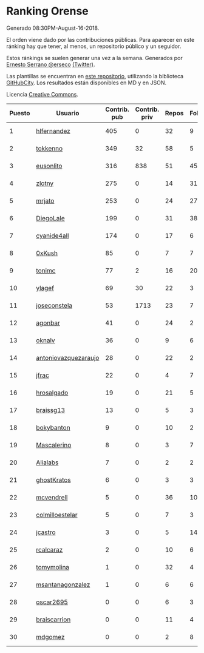 # Ranking Orense

Generado 08:30PM-August-16-2018.

El orden viene dado por las contribuciones públicas. Para aparecer en este ránking hay que tener, al menos, un repositorio público y un seguidor.

Estos ránkings se suelen generar una vez a la semana. Generados por [Ernesto Serrano @erseco](https://github.com/erseco/) [(Twitter)](https://twitter.com/erseco).

Las plantillas se encuentran en [este repositorio](https://github.com/iblancasa/GH-Spanish-Ranking), utilizando la biblioteca [GitHubCity](https://github.com/iblancasa/GitHubCity). Los resultados están disponibles en MD y en JSON.

Licencia [Creative Commons](https://creativecommons.org/licenses/by/4.0/).

| Puesto   |  Usuario  | Contrib. pub | Contrib. priv |Repos| Followers | Desde |  Avatar  |
|----------|-----------|--------------|---------------|-----|-----------|-------|----------|
|1|[hlfernandez](https://github.com/hlfernandez)|405|0|32|9|2013-01-31|![hlfernandez]()|
|2|[tokkenno](https://github.com/tokkenno)|349|32|58|5|2013-11-16|![tokkenno]()|
|3|[eusonlito](https://github.com/eusonlito)|316|838|51|45|2011-03-01|![eusonlito]()|
|4|[zlotny](https://github.com/zlotny)|275|0|14|31|2013-12-10|![zlotny]()|
|5|[mrjato](https://github.com/mrjato)|253|0|24|27|2013-01-31|![mrjato]()|
|6|[DiegoLale](https://github.com/DiegoLale)|199|0|31|38|2014-01-07|![DiegoLale]()|
|7|[cyanide4all](https://github.com/cyanide4all)|174|0|17|6|2015-10-13|![cyanide4all]()|
|8|[0xKush](https://github.com/0xKush)|85|0|7|7|2014-10-26|![0xKush]()|
|9|[tonimc](https://github.com/tonimc)|77|2|16|20|2011-04-25|![tonimc]()|
|10|[ylagef](https://github.com/ylagef)|69|30|22|3|2015-11-24|![ylagef]()|
|11|[joseconstela](https://github.com/joseconstela)|53|1713|23|7|2014-01-13|![joseconstela]()|
|12|[agonbar](https://github.com/agonbar)|41|0|24|2|2012-03-19|![agonbar]()|
|13|[oknalv](https://github.com/oknalv)|36|0|9|6|2014-12-05|![oknalv]()|
|14|[antoniovazquezaraujo](https://github.com/antoniovazquezaraujo)|28|0|22|2|2011-08-17|![antoniovazquezaraujo]()|
|15|[jfrac](https://github.com/jfrac)|22|0|4|7|2012-07-17|![jfrac]()|
|16|[hrosalgado](https://github.com/hrosalgado)|19|0|21|5|2014-11-24|![hrosalgado]()|
|17|[braissg13](https://github.com/braissg13)|13|0|5|3|2016-11-03|![braissg13]()|
|18|[bokybanton](https://github.com/bokybanton)|9|0|10|2|2012-08-09|![bokybanton]()|
|19|[Mascalerino](https://github.com/Mascalerino)|8|0|3|7|2014-12-05|![Mascalerino]()|
|20|[Alialabs](https://github.com/Alialabs)|7|0|2|2|2018-05-11|![Alialabs]()|
|21|[ghostKratos](https://github.com/ghostKratos)|6|0|3|3|2012-03-02|![ghostKratos]()|
|22|[mcvendrell](https://github.com/mcvendrell)|5|0|36|10|2012-06-18|![mcvendrell]()|
|23|[colmilloestelar](https://github.com/colmilloestelar)|5|0|7|3|2015-10-13|![colmilloestelar]()|
|24|[jcastro](https://github.com/jcastro)|3|0|5|14|2010-01-26|![jcastro]()|
|25|[rcalcaraz](https://github.com/rcalcaraz)|2|0|10|6|2013-10-24|![rcalcaraz]()|
|26|[tomymolina](https://github.com/tomymolina)|1|0|32|4|2012-01-06|![tomymolina]()|
|27|[msantanagonzalez](https://github.com/msantanagonzalez)|1|0|6|6|2014-09-22|![msantanagonzalez]()|
|28|[oscar2695](https://github.com/oscar2695)|0|0|6|3|2013-10-24|![oscar2695]()|
|29|[braiscarrion](https://github.com/braiscarrion)|0|0|11|4|2013-12-29|![braiscarrion]()|
|30|[mdgomez](https://github.com/mdgomez)|0|0|2|8|2014-11-26|![mdgomez]()|

